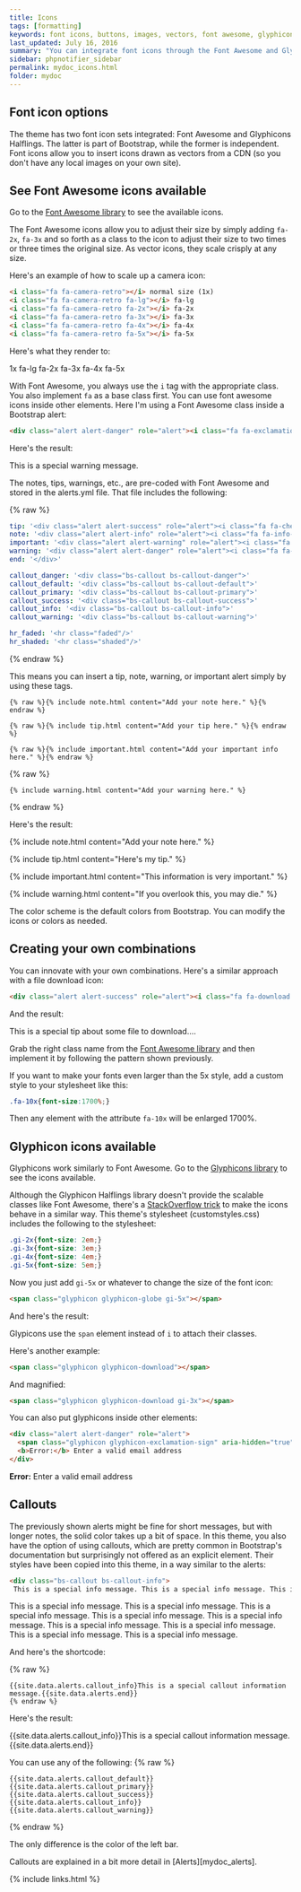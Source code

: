 ```yaml
---
title: Icons
tags: [formatting]
keywords: font icons, buttons, images, vectors, font awesome, glyphicons
last_updated: July 16, 2016
summary: "You can integrate font icons through the Font Awesome and Glyphical Halflings libraries. These libraries allow you to embed icons through their libraries delivered as a link reference. You don't need any image libraries downloaded in your project."
sidebar: phpnotifier_sidebar
permalink: mydoc_icons.html
folder: mydoc
---
```


## Font icon options
The theme has two font icon sets integrated: Font Awesome and Glyphicons Halflings. The latter is part of Bootstrap, while the former is independent. Font icons allow you to insert icons drawn as vectors from a CDN (so you don't have any local images on your own site).

## See Font Awesome icons available

Go to the [Font Awesome library](http://fortawesome.github.io/Font-Awesome/icons/) to see the available icons.

The Font Awesome icons allow you to adjust their size by simply adding `fa-2x`, `fa-3x` and so forth as a class to the icon to adjust their size to two times or three times the original size. As vector icons, they scale crisply at any size.

Here's an example of how to scale up a camera icon:

```html
<i class="fa fa-camera-retro"></i> normal size (1x)
<i class="fa fa-camera-retro fa-lg"></i> fa-lg
<i class="fa fa-camera-retro fa-2x"></i> fa-2x
<i class="fa fa-camera-retro fa-3x"></i> fa-3x
<i class="fa fa-camera-retro fa-4x"></i> fa-4x
<i class="fa fa-camera-retro fa-5x"></i> fa-5x
```

Here's what they render to:

<i class="fa fa-camera-retro"></i> 1x
<i class="fa fa-camera-retro fa-lg"></i> fa-lg
<i class="fa fa-camera-retro fa-2x"></i> fa-2x
<i class="fa fa-camera-retro fa-3x"></i> fa-3x
<i class="fa fa-camera-retro fa-4x"></i> fa-4x
<i class="fa fa-camera-retro fa-5x"></i> fa-5x

With Font Awesome, you always use the `i` tag with the appropriate class. You also implement `fa` as a base class first. You can use font awesome icons inside other elements. Here I'm using a Font Awesome class inside a Bootstrap alert:

```html
<div class="alert alert-danger" role="alert"><i class="fa fa-exclamation-circle"></i> <b>Warning: </b>This is a special warning message.
```

Here's the result:

<div class="alert alert-danger" role="alert"><i class="fa fa-exclamation-circle fa-lg"></i> This is a special warning message.</div>

The notes, tips, warnings, etc., are pre-coded with Font Awesome and stored in the alerts.yml file. That file includes the following:

{% raw %}
```yaml
tip: '<div class="alert alert-success" role="alert"><i class="fa fa-check-square-o"></i> <b>Tip: </b>'
note: '<div class="alert alert-info" role="alert"><i class="fa fa-info-circle"></i> <b>Note: </b>'
important: '<div class="alert alert-warning" role="alert"><i class="fa fa-warning"></i> <b>Important: </b>'
warning: '<div class="alert alert-danger" role="alert"><i class="fa fa-exclamation-circle"></i> <b>Warning: </b>'
end: '</div>'

callout_danger: '<div class="bs-callout bs-callout-danger">'
callout_default: '<div class="bs-callout bs-callout-default">'
callout_primary: '<div class="bs-callout bs-callout-primary">'
callout_success: '<div class="bs-callout bs-callout-success">'
callout_info: '<div class="bs-callout bs-callout-info">'
callout_warning: '<div class="bs-callout bs-callout-warning">'

hr_faded: '<hr class="faded"/>'
hr_shaded: '<hr class="shaded"/>'
```
{% endraw %}

This means you can insert a tip, note, warning, or important alert simply by using these tags.


```liquid
{% raw %}{% include note.html content="Add your note here." %}{% endraw %}
```


```liquid
{% raw %}{% include tip.html content="Add your tip here." %}{% endraw %}
```


```liquid
{% raw %}{% include important.html content="Add your important info here." %}{% endraw %}
```


{% raw %}
```liquid
{% include warning.html content="Add your warning here." %}
```
{% endraw %}

Here's the result:

{% include note.html content="Add your note here." %}

{% include tip.html content="Here's my tip." %}

{% include important.html content="This information is very important." %}

{% include warning.html content="If you overlook this, you may die." %}

The color scheme is the default colors from Bootstrap. You can modify the icons or colors as needed.

## Creating your own combinations

You can innovate with your own combinations. Here's a similar approach with a file download icon:

```html
<div class="alert alert-success" role="alert"><i class="fa fa-download fa-lg"></i> This is a special tip about some file to download....</div>
```

And the result:

<div class="alert alert-success" role="alert"><i class="fa fa-download fa-lg"></i> This is a special tip about some file to download....</div>


Grab the right class name from the [Font Awesome library](http://fortawesome.github.io/Font-Awesome/icons/) and then implement it by following the pattern shown previously.

If you want to make your fonts even larger than the 5x style, add a custom style to your stylesheet like this:

```css
.fa-10x{font-size:1700%;}
```

Then any element with the attribute `fa-10x` will be enlarged 1700%.

## Glyphicon icons available

Glyphicons work similarly to Font Awesome. Go to the [Glyphicons library](http://getbootstrap.com/components/#glyphicons) to see the icons available.

Although the Glyphicon Halflings library doesn't provide the scalable classes like Font Awesome, there's a [StackOverflow trick](http://stackoverflow.com/questions/24960201/how-do-i-make-glyphicons-bigger-change-size)  to make the icons behave in a similar way. This theme's stylesheet (customstyles.css) includes the following to the stylesheet:

```css
.gi-2x{font-size: 2em;}
.gi-3x{font-size: 3em;}
.gi-4x{font-size: 4em;}
.gi-5x{font-size: 5em;}
```

Now you just add `gi-5x` or whatever to change the size of the font icon:

```html
<span class="glyphicon glyphicon-globe gi-5x"></span>
```

And here's the result:

<span class="glyphicon glyphicon-globe gi-5x"></span>

Glypicons use the `span` element instead of `i` to attach their classes.

Here's another example:

```html
<span class="glyphicon glyphicon-download"></span>
```

<span class="glyphicon glyphicon-download"></span>

And magnified:

```html
<span class="glyphicon glyphicon-download gi-3x"></span>
```

<span class="glyphicon glyphicon-download gi-3x"></span>

You can also put glyphicons inside other elements:

```html
<div class="alert alert-danger" role="alert">
  <span class="glyphicon glyphicon-exclamation-sign" aria-hidden="true"></span>
  <b>Error:</b> Enter a valid email address
</div>
```

<div class="alert alert-danger" role="alert">
  <span class="glyphicon glyphicon-exclamation-sign" aria-hidden="true"></span>
  <b>Error:</b> Enter a valid email address
</div>

## Callouts

The previously shown alerts might be fine for short messages, but with longer notes, the solid color takes up a bit of space. In this theme, you also have the option of using callouts, which are pretty common in Bootstrap's documentation but surprisingly not offered as an explicit element. Their styles have been copied into this theme, in a way similar to the alerts:

```html
<div class="bs-callout bs-callout-info">
 This is a special info message. This is a special info message. This is a special info message. This is a special info message. This is a special info message. This is a special info message. This is a special info message. This is a special info message. This is a special info message. </div>
```

<div class="alert alert-info" role="alert"><span class="glyphicon glyphicon-question-sign"></span> This is a special info message. This is a special info message. This is a special info message. This is a special info message. This is a special info message. This is a special info message. This is a special info message. This is a special info message. This is a special info message. </div>

And here's the shortcode:

{% raw %}
```
{{site.data.alerts.callout_info}This is a special callout information message.{{site.data.alerts.end}}
{% endraw %}
```

Here's the result:

{{site.data.alerts.callout_info}}This is a special callout information message.{{site.data.alerts.end}}

You can use any of the following:
{% raw %}
```
{{site.data.alerts.callout_default}}
{{site.data.alerts.callout_primary}}
{{site.data.alerts.callout_success}}
{{site.data.alerts.callout_info}}
{{site.data.alerts.callout_warning}}
```
{% endraw %}

The only difference is the color of the left bar.

Callouts are explained in a bit more detail in [Alerts][mydoc_alerts].

{% include links.html %}

